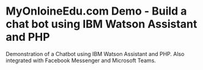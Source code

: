 # MyOnloineEdu.com Demo - Build a chat bot using IBM Watson Assistant and PHP
Demonstration of a Chatbot using IBM Watson Assistant and PHP. Also integrated with Facebook Messenger and Microsoft Teams.